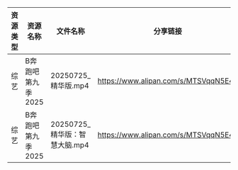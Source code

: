 | 资源类型 | 资源名称        | 文件名称                  | 分享链接                                 | 更新时间                |
| ---- | ----------- | --------------------- | ------------------------------------ | ------------------- |
| 综艺   | B奔跑吧第九季2025 | 20250725_精华版.mp4      | https://www.alipan.com/s/MTSVqqN5E4c | 2025-07-26 00:02:04 |
| 综艺   | B奔跑吧第九季2025 | 20250725_精华版：智慧大脑.mp4 | https://www.alipan.com/s/MTSVqqN5E4c | 2025-07-26 00:02:04 |
